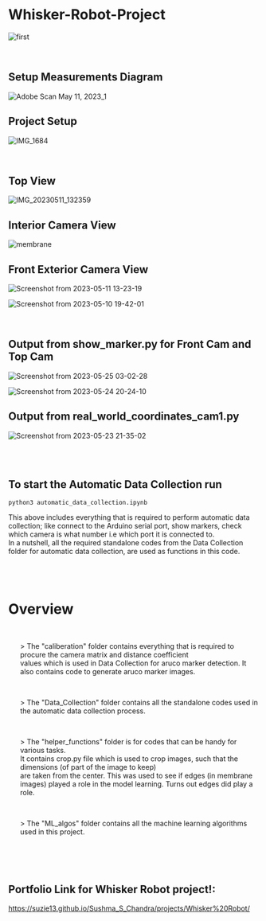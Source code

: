 # Whisker-Robot-Project
![first](https://github.com/suzie13/Whisker-Robot-Project/assets/39700209/7551480b-d7f8-43c4-b751-79352ac690ce)

<br>

## Setup Measurements Diagram

![Adobe Scan May 11, 2023_1](https://github.com/suzie13/Whisker-Robot-Project/assets/39700209/69407845-7a0c-4218-a413-b3a4ca2041a9)


## Project Setup

![IMG_1684](https://github.com/suzie13/Whisker-Robot-Project/assets/39700209/dcb398b5-f4dd-4efc-a855-afd3717f94ad)

<br>

## Top View

![IMG_20230511_132359](https://github.com/suzie13/Whisker-Robot-Project/assets/39700209/b3e1111f-b002-4003-93bc-bd74bef94cc9)

## Interior Camera View
![membrane](https://github.com/suzie13/Whisker-Robot-Project/assets/39700209/be6ac9f2-6f29-4a2f-b720-d957197e6b58)


## Front Exterior Camera View

![Screenshot from 2023-05-11 13-23-19](https://github.com/suzie13/Whisker-Robot-Project/assets/39700209/642cb324-06f6-4bbd-949f-13828b590804)

![Screenshot from 2023-05-10 19-42-01](https://github.com/suzie13/Whisker-Robot-Project/assets/39700209/48aedbd8-3197-4e83-a09e-d9b8ac97ae29)

<br>

## Output from show_marker.py for Front Cam and Top Cam

![Screenshot from 2023-05-25 03-02-28](https://github.com/suzie13/Whisker-Robot-Project/assets/39700209/1f79e9df-57e9-401e-aa24-b2130fa43ee8)


![Screenshot from 2023-05-24 20-24-10](https://github.com/suzie13/Whisker-Robot-Project/assets/39700209/c87a5836-ffa0-457b-9dae-0f267173b760)



## Output from real_world_coordinates_cam1.py 

![Screenshot from 2023-05-23 21-35-02](https://github.com/suzie13/Whisker-Robot-Project/assets/39700209/393ff659-fecd-456b-9fd4-af9a6bea8683)


<br>
<br>

## To start the Automatic Data Collection run
`python3 automatic_data_collection.ipynb`

This above includes everything that is required to perform automatic data collection; like connect to the Arduino serial port, 
show markers, check which camera is what number i.e which port it is connected to. <br> In a nutshell, all the required standalone 
codes from the Data Collection folder for automatic data collection, are used as functions in this code. <br>
<br>
<br>
<br>

# Overview
<br>
<ul> > The "caliberation" folder contains everything that is required to procure the camera matrix and distance coefficient <br>
values which is used in Data Collection for aruco marker detection. It also contains code to generate aruco marker images. </ul> <br>
<ul> > The "Data_Collection" folder contains all the standalone codes used in the automatic data collection process.    </ul> <br>
<ul> > The "helper_functions" folder is for codes that can be handy for various tasks. <br>
It contains crop.py file which is used to crop images, such that the dimensions (of part of the image to keep) <br>
are taken from the center. This was used to see if edges (in membrane images) played a role in the model learning.
Turns out edges did play a role. </ul> <br>
<ul> > The "ML_algos" folder contains all the machine learning algorithms used in this project. </ul> <br>
<br>
<br>


## Portfolio Link for Whisker Robot project!:
https://suzie13.github.io/Sushma_S_Chandra/projects/Whisker%20Robot/
